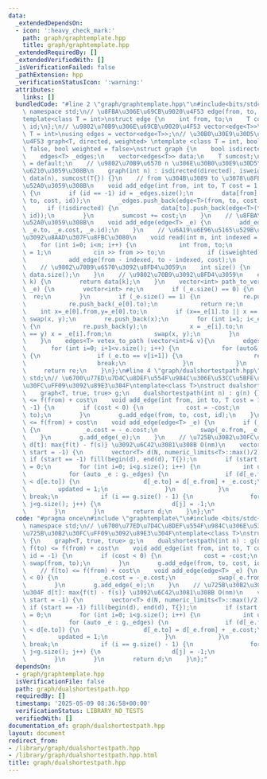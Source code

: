 ```yaml
---
data:
  _extendedDependsOn:
  - icon: ':heavy_check_mark:'
    path: graph/graphtemplate.hpp
    title: graph/graphtemplate.hpp
  _extendedRequiredBy: []
  _extendedVerifiedWith: []
  _isVerificationFailed: false
  _pathExtension: hpp
  _verificationStatusIcon: ':warning:'
  attributes:
    links: []
  bundledCode: "#line 2 \"graph/graphtemplate.hpp\"\n#include<bits/stdc++.h>\nusing\
    \ namespace std;\n// \u8FBA\u306E\u69CB\u9020\u4F53 edge(from, to, cost, id)\n\
    template<class T = int>\nstruct edge {\n    int from, to;\n    T cost;\n    int\
    \ id;\n};\n// \u9802\u70B9\u306E\u69CB\u9020\u4F53 vector<edge<T>>\ntemplate<class\
    \ T = int>\nusing edges = vector<edge<T>>;\n// \u30B0\u30E9\u30D5\u306E\u69CB\u9020\
    \u4F53 graph<T, directed, weighted> \ntemplate <class T = int, bool directed =\
    \ false, bool weighted = false>\nstruct graph {\n    bool isdirected, isweighted;\n\
    \    edges<T> _edges;\n    vector<edges<T>> data;\n    T sumcost;\n    graph()\
    \ = default;\n    // \u9802\u70B9\u6570 n \u306E\u30B0\u30E9\u30D5\u3092\u4F5C\
    \u6210\u3059\u308B\n    graph(int n) : isdirected(directed), isweighted(weighted),\
    \ data(n), sumcost(T{}) {}\n    // from \u304B\u3089 to \u3078\u8FBA\u3092\u8FFD\
    \u52A0\u3059\u308B\n    void add_edge(int from, int to, T cost = 1, int id = -1)\
    \ {\n        if (id == -1) id = _edges.size();\n        data[from].push_back(edge<T>(from,\
    \ to, cost, id));\n        _edges.push_back(edge<T>(from, to, cost, id));\n  \
    \      if (!isdirected) {\n            data[to].push_back(edge<T>(to, from, cost,\
    \ id));\n        }\n        sumcost += cost;\n    }\n    // \u8FBA\u3092\u8FFD\
    \u52A0\u3059\u308B\n    void add_edge(edge<T> _e) {\n        add_edge(_e.from,\
    \ _e.to, _e.cost, _e.id);\n    }\n    // \u6A19\u6E96\u5165\u529B\u304B\u3089\u8FBA\
    \u3092\u8AAD\u307F\u8FBC\u3080\n    void read(int m, int indexed = 1) {\n    \
    \    for (int i=0; i<m; i++) {\n            int from, to;\n            T cost\
    \ = 1;\n            cin >> from >> to;\n            if (isweighted) cin >> cost;\n\
    \            add_edge(from - indexed, to - indexed, cost);\n        }\n    }\n\
    \    // \u9802\u70B9\u6570\u3092\u8FD4\u3059\n    int size() {\n        return\
    \ data.size();\n    }\n    // \u9802\u70B9\u3092\u8FD4\u3059\n    edges<T> operator[](int\
    \ k) {\n        return data[k];\n    }\n    vector<int> path_to_vertex(edges<T>&\
    \ _e) {\n        vector<int> re;\n        if (_e.size() == 0) {\n            return\
    \  re;\n        }\n        if (_e.size() == 1) {\n            re.push_back(_e[0].from);\n\
    \            re.push_back(_e[0].to);\n            return re;\n        }\n    \
    \    int x=_e[0].from,y=_e[0].to;\n        if (x==_e[1].to || x == _e[1].from)\
    \ swap(x, y);\n        re.push_back(x);\n        for (int i=1; i<_e.size(); i++)\
    \ {\n            re.push_back(y);\n            x = _e[i].to;\n            if (x\
    \ == y) x = _e[i].from;\n            swap(x, y);\n        }\n        return re;\n\
    \    }\n    edges<T> vetex_to_path (vector<int>& v){\n        edges<T> re;\n \
    \       for (int i=0; i+1<v.size(); i++) {\n            for (auto& _e : this[v[i]])\
    \ {\n                if (_e.to == v[i+1]) {\n                    re.push_back(_e);\n\
    \                    break;\n                }\n            }\n        }\n   \
    \     return re;\n    }\n};\n#line 4 \"graph/dualshortestpath.hpp\"\nusing namespace\
    \ std;\n// \u6700\u77ED\u7D4C\u8DEF\u554F\u984C\u306E\u53CC\u5BFE\uFF08\u725B\u30B2\
    \u30FC\uFF09\u3092\u89E3\u304F\ntemplate<class T>\nstruct dualshortestpath {\n\
    \    graph<T, true, true> g;\n    dualshortestpath(int n) : g(n) {}\n    // f(to)\
    \ <= f(from) + cost\n    void add_edge(int from, int to, T cost = 1, int id =\
    \ -1) {\n        if (cost < 0) {\n            cost = -cost;\n            swap(from,\
    \ to);\n        }\n        g.add_edge(from, to, cost, id);\n    }\n    // f(to)\
    \ <= f(from) + cost\n    void add_edge(edge<T> _e) {\n        if (_e.cost < 0)\
    \ {\n            _e.cost = -_e.cost;\n            swap(_e.from, _e.to);\n    \
    \    }\n        g.add_edge(_e);\n    }\n    // \u725B\u30B2\u30FC\u3092\u89E3\u304F\
    \ d[t]: max{f(t) - f(s)} \u3092\u6C42\u3081\u308B O(nm)\n    vector<T> solve(int\
    \ start = -1) {\n        vector<T> d(N, numeric_limits<T>::max()/2);\n       \
    \ if (start == -1) fill(begin(d), end(d), T{});\n        if (start != -1) d[start]\
    \ = 0;\n        for (int i=0; i<g.size(); i++) {\n            int updated = 0;\n\
    \            for (auto _e : g._edges) {\n                if (d[_e.from] + _e.cost\
    \ < d[e.to]) {\n                  d[_e.to] = d[_e.from] + _e.cost;\n         \
    \         updated = 1;\n                }\n            }\n            if (!updated)\
    \ break;\n            if (i == g.size() - 1) {\n                for (int j=0;\
    \ j<g.size(); j++) {\n                    d[j] = -1;\n                }\n    \
    \        }\n        }\n        return d;\n    }\n};\n"
  code: "#pragma once\n#include \"graphtemplate\"\n#include <bits/stdc++.h>\nusing\
    \ namespace std;\n// \u6700\u77ED\u7D4C\u8DEF\u554F\u984C\u306E\u53CC\u5BFE\uFF08\
    \u725B\u30B2\u30FC\uFF09\u3092\u89E3\u304F\ntemplate<class T>\nstruct dualshortestpath\
    \ {\n    graph<T, true, true> g;\n    dualshortestpath(int n) : g(n) {}\n    //\
    \ f(to) <= f(from) + cost\n    void add_edge(int from, int to, T cost = 1, int\
    \ id = -1) {\n        if (cost < 0) {\n            cost = -cost;\n           \
    \ swap(from, to);\n        }\n        g.add_edge(from, to, cost, id);\n    }\n\
    \    // f(to) <= f(from) + cost\n    void add_edge(edge<T> _e) {\n        if (_e.cost\
    \ < 0) {\n            _e.cost = -_e.cost;\n            swap(_e.from, _e.to);\n\
    \        }\n        g.add_edge(_e);\n    }\n    // \u725B\u30B2\u30FC\u3092\u89E3\
    \u304F d[t]: max{f(t) - f(s)} \u3092\u6C42\u3081\u308B O(nm)\n    vector<T> solve(int\
    \ start = -1) {\n        vector<T> d(N, numeric_limits<T>::max()/2);\n       \
    \ if (start == -1) fill(begin(d), end(d), T{});\n        if (start != -1) d[start]\
    \ = 0;\n        for (int i=0; i<g.size(); i++) {\n            int updated = 0;\n\
    \            for (auto _e : g._edges) {\n                if (d[_e.from] + _e.cost\
    \ < d[e.to]) {\n                  d[_e.to] = d[_e.from] + _e.cost;\n         \
    \         updated = 1;\n                }\n            }\n            if (!updated)\
    \ break;\n            if (i == g.size() - 1) {\n                for (int j=0;\
    \ j<g.size(); j++) {\n                    d[j] = -1;\n                }\n    \
    \        }\n        }\n        return d;\n    }\n};"
  dependsOn:
  - graph/graphtemplate.hpp
  isVerificationFile: false
  path: graph/dualshortestpath.hpp
  requiredBy: []
  timestamp: '2025-05-09 08:36:58+00:00'
  verificationStatus: LIBRARY_NO_TESTS
  verifiedWith: []
documentation_of: graph/dualshortestpath.hpp
layout: document
redirect_from:
- /library/graph/dualshortestpath.hpp
- /library/graph/dualshortestpath.hpp.html
title: graph/dualshortestpath.hpp
---
```

